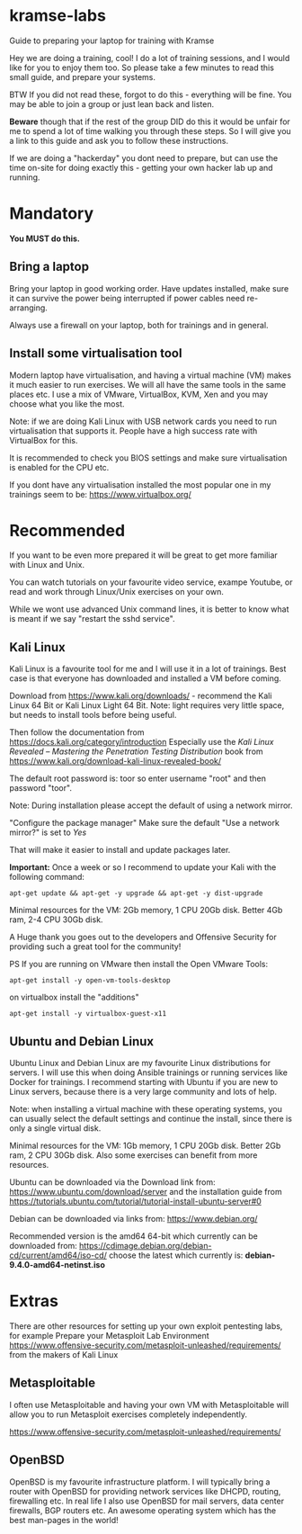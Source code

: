 # kramse-labs
Guide to preparing your laptop for training with Kramse

Hey we are doing a training, cool!
I do a lot of training sessions, and I would like for you to enjoy them too.
So please take a few minutes to read this small guide, and prepare your systems.

BTW If you did not read these, forgot to do this - everything will be fine. You may be able to join a group or just lean back and listen.

**Beware** though that if the rest of the group DID do this it would be unfair for me to spend a lot of time walking you through these steps. So I will give you a link to this guide and ask you to follow these instructions.

If we are doing a "hackerday" you dont need to prepare, but can use the time on-site for doing exactly this - getting your own hacker lab up and running.

# Mandatory

**You MUST do this.**

## Bring a laptop

Bring your laptop in good working order. Have updates installed, make sure it can survive the power being interrupted if power cables need re-arranging.

Always use a firewall on your laptop, both for trainings and in general.

## Install some virtualisation tool

Modern laptop have virtualisation, and having a virtual machine (VM) makes it much easier to run exercises. We will all have the same tools in the same places etc. I use a mix of VMware, VirtualBox, KVM, Xen and you may choose what you like the most.

Note: if we are doing Kali Linux with USB network cards you need to run virtualisation that supports it. People have a high success rate with VirtualBox for this.

It is recommended to check you BIOS settings and make sure virtualisation is enabled for the CPU etc.

If you dont have any virtualisation installed the most popular one in my trainings seem to be: https://www.virtualbox.org/



# Recommended

If you want to be even more prepared it will be great to get more familiar with Linux and Unix.

You can watch tutorials on your favourite video service, exampe Youtube, or read and work through Linux/Unix exercises on your own.

While we wont use advanced Unix command lines, it is better to know what is meant if we say "restart the sshd service".

## Kali Linux

Kali Linux is a favourite tool for me and I will use it in a lot of trainings. Best case is that everyone has downloaded and installed a VM before coming.

Download from https://www.kali.org/downloads/ - recommend the Kali Linux 64 Bit or Kali Linux Light 64 Bit. Note: light requires very little space, but needs to install tools before being useful.

Then follow the documentation from https://docs.kali.org/category/introduction Especially use the _Kali Linux Revealed – Mastering the Penetration Testing Distribution_ book from https://www.kali.org/download-kali-linux-revealed-book/

The default root password is:  toor    so enter username "root" and then password "toor".

Note: During installation please accept the default of using a network mirror.

"Configure the package manager"
Make sure the default "Use a network mirror?" is set to *Yes*

That will make it easier to install and update packages later.

**Important:**
Once a week or so I recommend to update your Kali with the following command:

```
apt-get update && apt-get -y upgrade && apt-get -y dist-upgrade
```

Minimal resources for the VM:
2Gb memory, 1 CPU 20Gb disk. Better 4Gb ram, 2-4 CPU 30Gb disk.

A Huge thank you goes out to the developers and Offensive Security for providing such a great tool for the community!

PS If you are running on VMware then install the Open VMware Tools:
```
apt-get install -y open-vm-tools-desktop
```
on virtualbox install the "additions"
```
apt-get install -y virtualbox-guest-x11
```

## Ubuntu and Debian Linux


Ubuntu Linux and Debian Linux are my favourite Linux distributions for servers. I will use this when doing Ansible trainings or running services like Docker for trainings. I recommend starting with Ubuntu if you are new to Linux servers, because there is a very large community and lots of help.

Note: when installing a virtual machine with these operating systems, you can usually select the default settings and continue the install, since there is only a single virtual disk.

Minimal resources for the VM:
1Gb memory, 1 CPU 20Gb disk. Better 2Gb ram, 2 CPU 30Gb disk. Also some exercises can benefit from more resources.

Ubuntu can be downloaded via the Download link from:
https://www.ubuntu.com/download/server
and the installation guide from https://tutorials.ubuntu.com/tutorial/tutorial-install-ubuntu-server#0

Debian can be downloaded via links from: https://www.debian.org/

Recommended version is the amd64 64-bit which currently can be downloaded from:
https://cdimage.debian.org/debian-cd/current/amd64/iso-cd/
choose the latest which currently is: **debian-9.4.0-amd64-netinst.iso**



# Extras

There are other resources for setting up your own exploit pentesting labs, for example Prepare your Metasploit Lab Environment https://www.offensive-security.com/metasploit-unleashed/requirements/ from the makers of Kali Linux

## Metasploitable

I often use Metasploitable and having your own VM with Metasploitable will allow you to run Metasploit exercises completely independently.

https://www.offensive-security.com/metasploit-unleashed/requirements/

## OpenBSD

OpenBSD is my favourite infrastructure platform. I will typically bring a router with OpenBSD for providing network services like DHCPD, routing, firewalling etc. In real life I also use OpenBSD for mail servers, data center firewalls, BGP routers etc. An awesome operating system which has the best man-pages in the world!
